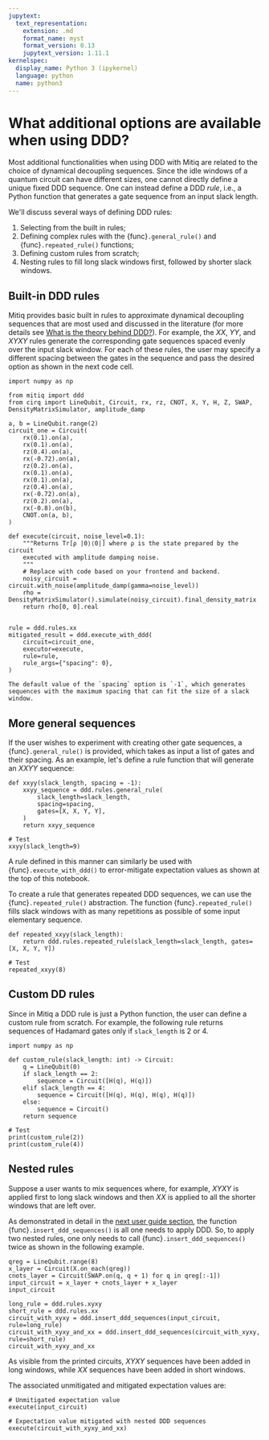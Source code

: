 ```yaml
---
jupytext:
  text_representation:
    extension: .md
    format_name: myst
    format_version: 0.13
    jupytext_version: 1.11.1
kernelspec:
  display_name: Python 3 (ipykernel)
  language: python
  name: python3
---
```


# What additional options are available when using DDD?

Most additional functionalities when using DDD with Mitiq are related to the choice of dynamical decoupling sequences.
Since the idle windows of a quantum circuit can have different sizes, one cannot directly define a unique fixed DDD sequence.
One can instead define a DDD _rule_, i.e., a Python function that generates a gate sequence from an input slack length.

We'll discuss several ways of defining DDD rules:

1. Selecting from the built in rules;
2. Defining complex rules with the {func}`.general_rule()` and {func}`.repeated_rule()` functions;
3. Defining custom rules from scratch;
3. Nesting rules to fill long slack windows first, followed by shorter slack windows.

## Built-in DDD rules

Mitiq provides basic built in rules to approximate dynamical decoupling sequences that are most used and discussed
in the literature (for more details see [What is the theory behind DDD?](ddd-5-theory.md)).
For example, the _XX_, _YY_, and _XYXY_ rules generate the corresponding gate sequences spaced evenly over the input slack window.
For each of these rules, the user may specify a different spacing between the gates in the sequence and pass the desired option as shown
in the next code cell.

```{code-cell} ipython3
import numpy as np

from mitiq import ddd
from cirq import LineQubit, Circuit, rx, rz, CNOT, X, Y, H, Z, SWAP, DensityMatrixSimulator, amplitude_damp

a, b = LineQubit.range(2)
circuit_one = Circuit(
    rx(0.1).on(a),
    rx(0.1).on(a),
    rz(0.4).on(a),
    rx(-0.72).on(a),
    rz(0.2).on(a),
    rx(0.1).on(a),
    rx(0.1).on(a),
    rz(0.4).on(a),
    rx(-0.72).on(a),
    rz(0.2).on(a),
    rx(-0.8).on(b),
    CNOT.on(a, b),
)

def execute(circuit, noise_level=0.1):
    """Returns Tr[ρ |0⟩⟨0|] where ρ is the state prepared by the circuit
    executed with amplitude damping noise.
    """
    # Replace with code based on your frontend and backend.
    noisy_circuit = circuit.with_noise(amplitude_damp(gamma=noise_level))
    rho = DensityMatrixSimulator().simulate(noisy_circuit).final_density_matrix
    return rho[0, 0].real

  
rule = ddd.rules.xx
mitigated_result = ddd.execute_with_ddd(
    circuit=circuit_one, 
    executor=execute, 
    rule=rule,
    rule_args={"spacing": 0},
)
```

```{note}
The default value of the `spacing` option is `-1`, which generates sequences with the maximum spacing that can fit the size of a slack window.
```

## More general sequences

If the user wishes to experiment with creating other gate sequences, a {func}`.general_rule()` is provided, which takes as input a list of gates and
their spacing.
As an example, let's define a rule function that will generate an _XXYY_ sequence:

```{code-cell} ipython3
def xxyy(slack_length, spacing = -1):
    xxyy_sequence = ddd.rules.general_rule(
        slack_length=slack_length,
        spacing=spacing,
        gates=[X, X, Y, Y],
    )
    return xxyy_sequence

# Test
xxyy(slack_length=9)
```

A rule defined in this manner can similarly be used with {func}`.execute_with_ddd()` to error-mitigate expectation values as shown
at the top of this notebook.

To create a rule that generates repeated DDD sequences, we can use the {func}`.repeated_rule()` abstraction.
The function {func}`.repeated_rule()` fills slack windows with as many repetitions as possible of some input elementary sequence.

```{code-cell} ipython3
def repeated_xxyy(slack_length):
    return ddd.rules.repeated_rule(slack_length=slack_length, gates=[X, X, Y, Y])

# Test
repeated_xxyy(8)
```

## Custom DD rules

Since in Mitiq a DDD rule is just a Python function, the user can define a custom rule from scratch. For example,
the following rule returns sequences of Hadamard gates only if `slack_length` is 2 or 4.

```{code-cell} ipython3
import numpy as np 

def custom_rule(slack_length: int) -> Circuit:
    q = LineQubit(0)
    if slack_length == 2:
        sequence = Circuit([H(q), H(q)])
    elif slack_length == 4:
        sequence = Circuit([H(q), H(q), H(q), H(q)])
    else:
        sequence = Circuit()
    return sequence

# Test
print(custom_rule(2))
print(custom_rule(4))
```

## Nested rules

Suppose a user wants to mix sequences where, for example, _XYXY_ is applied first to long slack windows and then _XX_ is applied
to all the shorter windows that are left over.

As demonstrated in detail in the [next user guide section](ddd-4-low-level.md), the function {func}`.insert_ddd_sequences()`
is all one needs to apply DDD.
So, to apply two nested rules, one only needs to call {func}`.insert_ddd_sequences()` twice as shown in the following example.

```{code-cell} ipython3
qreg = LineQubit.range(8)
x_layer = Circuit(X.on_each(qreg))
cnots_layer = Circuit(SWAP.on(q, q + 1) for q in qreg[:-1])
input_circuit = x_layer + cnots_layer + x_layer
input_circuit
```

```{code-cell} ipython3
long_rule = ddd.rules.xyxy
short_rule = ddd.rules.xx
circuit_with_xyxy = ddd.insert_ddd_sequences(input_circuit, rule=long_rule)
circuit_with_xyxy_and_xx = ddd.insert_ddd_sequences(circuit_with_xyxy, rule=short_rule)
circuit_with_xyxy_and_xx
```

As visible from the printed circuits, _XYXY_ sequences have been added in long windows, while _XX_ sequences have been added in short windows.

The associated unmitigated and mitigated expectation values are:

```{code-cell} ipython3
# Unmitigated expectation value
execute(input_circuit)
```

```{code-cell} ipython3
# Expectation value mitigated with nested DDD sequences
execute(circuit_with_xyxy_and_xx)
```
